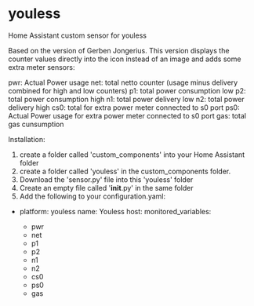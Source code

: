 # youless
Home Assistant custom sensor for youless

Based on the version of Gerben Jongerius. This version displays the counter values directly into the icon instead of an image and adds some extra meter sensors:

pwr: Actual Power usage
net: total netto counter (usage minus delivery combined for high and low counters)
p1:  total power consumption low
p2:  total power consumption high
n1:  total power delivery low
n2:  total power delivery high
cs0: total for extra power meter connected to s0 port
ps0: Actual Power usage for extra power meter connected to s0 port
gas: total gas cunsumption 


Installation:
1) create a folder called 'custom_components' into your Home Assistant folder
2) create a folder called 'youless' in the custom_components folder. 
3) Download the 'sensor.py' file into this 'youless' folder
4) Create an empty file called '__init__.py' in the same folder
5) Add the following to your configuration.yaml:

  - platform: youless
    name: Youless
    host: <your youless IP address>
    monitored_variables:
      - pwr
      - net
      - p1
      - p2
      - n1
      - n2
      - cs0
      - ps0
      - gas

